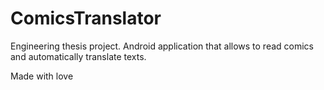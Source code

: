 # ComicsTranslator

Engineering thesis project. Android application that allows to read comics and automatically translate texts.

Made with love
